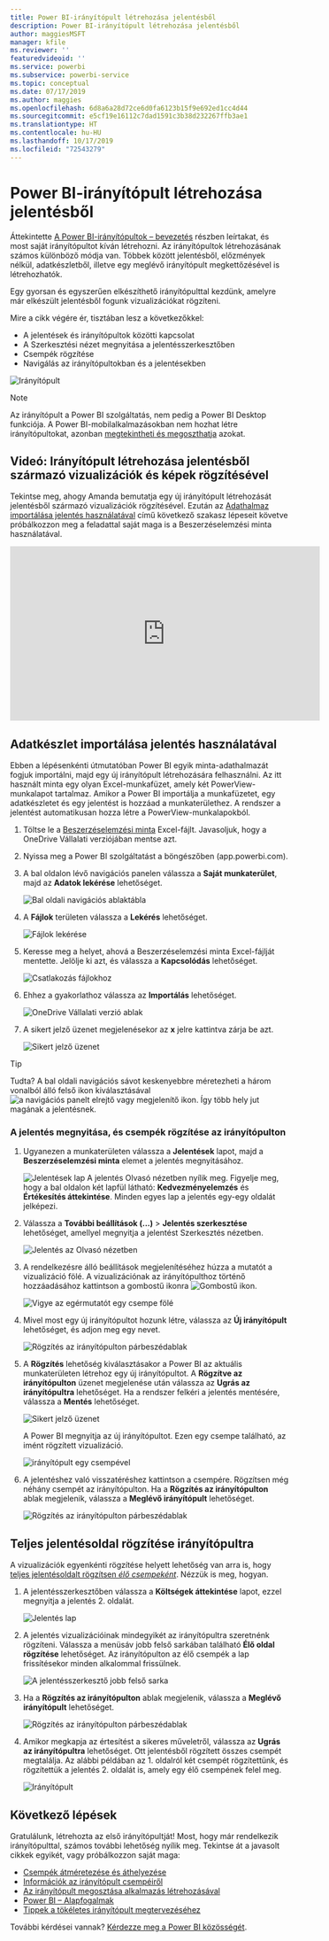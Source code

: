```yaml
---
title: Power BI-irányítópult létrehozása jelentésből
description: Power BI-irányítópult létrehozása jelentésből
author: maggiesMSFT
manager: kfile
ms.reviewer: ''
featuredvideoid: ''
ms.service: powerbi
ms.subservice: powerbi-service
ms.topic: conceptual
ms.date: 07/17/2019
ms.author: maggies
ms.openlocfilehash: 6d8a6a28d72ce6d0fa6123b15f9e692ed1cc4d44
ms.sourcegitcommit: e5cf19e16112c7dad1591c3b38d232267ffb3ae1
ms.translationtype: HT
ms.contentlocale: hu-HU
ms.lasthandoff: 10/17/2019
ms.locfileid: "72543279"
---
```

# <a name="create-a-power-bi-dashboard-from-a-report"></a>Power BI-irányítópult létrehozása jelentésből
Áttekintette [A Power BI-irányítópultok – bevezetés](service-dashboards.md) részben leírtakat, és most saját irányítópultot kíván létrehozni. Az irányítópultok létrehozásának számos különböző módja van. Többek között jelentésből, előzmények nélkül, adatkészletből, illetve egy meglévő irányítópult megkettőzésével is létrehozhatók.  

Egy gyorsan és egyszerűen elkészíthető irányítópulttal kezdünk, amelyre már elkészült jelentésből fogunk vizualizációkat rögzíteni. 

Mire a cikk végére ér, tisztában lesz a következőkkel:
- A jelentések és irányítópultok közötti kapcsolat
- A Szerkesztési nézet megnyitása a jelentésszerkesztőben
- Csempék rögzítése 
- Navigálás az irányítópultokban és a jelentésekben 
 
![Irányítópult](media/service-dashboard-create/power-bi-completed-dashboard-small.png)

> [!NOTE] 
> Az irányítópult a Power BI szolgáltatás, nem pedig a Power BI Desktop funkciója. A Power BI-mobilalkalmazásokban nem hozhat létre irányítópultokat, azonban [megtekintheti és megoszthatja](consumer/mobile/mobile-apps-view-dashboard.md) azokat.
>
> 

## <a name="video-create-a-dashboard-by-pinning-visuals-and-images-from-a-report"></a>Videó: Irányítópult létrehozása jelentésből származó vizualizációk és képek rögzítésével
Tekintse meg, ahogy Amanda bemutatja egy új irányítópult létrehozását jelentésből származó vizualizációk rögzítésével. Ezután az [Adathalmaz importálása jelentés használatával](#import-a-dataset-with-a-report) című következő szakasz lépeseit követve próbálkozzon meg a feladattal saját maga is a Beszerzéselemzési minta használatával.
    

<iframe width="560" height="315" src="https://www.youtube.com/embed/lJKgWnvl6bQ" frameborder="0" allowfullscreen></iframe>

## <a name="import-a-dataset-with-a-report"></a>Adatkészlet importálása jelentés használatával
Ebben a lépésenkénti útmutatóban Power BI egyik minta-adathalmazát fogjuk importálni, majd egy új irányítópult létrehozására felhasználni. Az itt használt minta egy olyan Excel-munkafüzet, amely két PowerView-munkalapot tartalmaz. Amikor a Power BI importálja a munkafüzetet, egy adatkészletet és egy jelentést is hozzáad a munkaterülethez. A rendszer a jelentést automatikusan hozza létre a PowerView-munkalapokból.

1. Töltse le a [Beszerzéselemzési minta](http://go.microsoft.com/fwlink/?LinkId=529784) Excel-fájlt. Javasoljuk, hogy a OneDrive Vállalati verziójában mentse azt.
2. Nyissa meg a Power BI szolgáltatást a böngészőben (app.powerbi.com).
3. A bal oldalon lévő navigációs panelen válassza a **Saját munkaterület**, majd az **Adatok lekérése** lehetőséget.

    ![Bal oldali navigációs ablaktábla](media/service-dashboard-create/power-bi-get-data-new-look.png)
5. A **Fájlok** területen válassza a **Lekérés** lehetőséget.

   ![Fájlok lekérése](media/service-dashboard-create/power-bi-select-files.png)
6. Keresse meg a helyet, ahová a Beszerzéselemzési minta Excel-fájlját mentette. Jelölje ki azt, és válassza a **Kapcsolódás** lehetőséget.

   ![Csatlakozás fájlokhoz](media/service-dashboard-create/power-bi-connectnew.png)
7. Ehhez a gyakorlathoz válassza az **Importálás** lehetőséget.

    ![OneDrive Vállalati verzió ablak](media/service-dashboard-create/power-bi-import.png)
8. A sikert jelző üzenet megjelenésekor az **x** jelre kattintva zárja be azt.

   ![Sikert jelző üzenet](media/service-dashboard-create/power-bi-view-datasetnew.png)

> [!TIP]
> Tudta? A bal oldali navigációs sávot keskenyebbre méretezheti a három vonalból álló felső ikon kiválasztásával ![a navigációs panelt elrejtő vagy megjelenítő ikon](media/service-dashboard-create/power-bi-new-look-hide-nav-pane.png). Így több hely jut magának a jelentésnek.

### <a name="open-the-report-and-pin-tiles-to-your-dashboard"></a>A jelentés megnyitása, és csempék rögzítése az irányítópulton
1. Ugyanezen a munkaterületen válassza a **Jelentések** lapot, majd a **Beszerzéselemzési minta** elemet a jelentés megnyitásához.

    ![Jelentések lap](media/service-dashboard-create/power-bi-reports.png) A jelentés Olvasó nézetben nyílik meg. Figyelje meg, hogy a bal oldalon két lapfül látható: **Kedvezményelemzés** és **Értékesítés áttekintése**. Minden egyes lap a jelentés egy-egy oldalát jelképezi.

2. Válassza a **További beállítások (...)**  > **Jelentés szerkesztése** lehetőséget, amellyel megnyitja a jelentést Szerkesztés nézetben.

    ![Jelentés az Olvasó nézetben](media/service-dashboard-create/power-bi-reading-view.png)
3. A rendelkezésre álló beállítások megjelenítéséhez húzza a mutatót a vizualizáció fölé. A vizualizációnak az irányítópulthoz történő hozzáadásához kattintson a gombostű ikonra ![Gombostű ikon](media/service-dashboard-create/power-bi-pin-icon.png).

    ![Vigye az egérmutatót egy csempe fölé](media/service-dashboard-create/power-bi-hover.png)
4. Mivel most egy új irányítópultot hozunk létre, válassza az **Új irányítópult** lehetőséget, és adjon meg egy nevet.

    ![Rögzítés az irányítópulton párbeszédablak](media/service-dashboard-create/power-bi-pin-tile.png)
5. A **Rögzítés** lehetőség kiválasztásakor a Power BI az aktuális munkaterületen létrehoz egy új irányítópultot. A **Rögzítve az irányítópulton** üzenet megjelenése után válassza az **Ugrás az irányítópultra** lehetőséget. Ha a rendszer felkéri a jelentés mentésére, válassza a **Mentés** lehetőséget.

    ![Sikert jelző üzenet](media/service-dashboard-create/power-bi-pin-success.png)

    A Power BI megnyitja az új irányítópultot. Ezen egy csempe található, az imént rögzített vizualizáció.

   ![irányítópult egy csempével](media/service-dashboard-create/power-bi-pinned.png)
7. A jelentéshez való visszatéréshez kattintson a csempére. Rögzítsen még néhány csempét az irányítópulton. Ha a **Rögzítés az irányítópulton** ablak megjelenik, válassza a **Meglévő irányítópult** lehetőséget.  

   ![Rögzítés az irányítópulton párbeszédablak](media/service-dashboard-create/power-bi-existing-dashboard.png)

## <a name="pin-an-entire-report-page-to-the-dashboard"></a>Teljes jelentésoldal rögzítése irányítópultra
A vizualizációk egyenkénti rögzítése helyett lehetőség van arra is, hogy [teljes jelentésoldalt rögzítsen *élő csempeként*](service-dashboard-pin-live-tile-from-report.md). Nézzük is meg, hogyan.

1. A jelentésszerkesztőben válassza a **Költségek áttekintése** lapot, ezzel megnyitja a jelentés 2. oldalát.

   ![Jelentés lap](media/service-dashboard-create/power-bi-page-tab.png)

2. A jelentés vizualizációinak mindegyikét az irányítópultra szeretnénk rögzíteni. Válassza a menüsáv jobb felső sarkában található **Élő oldal rögzítése** lehetőséget. Az irányítópulton az élő csempék a lap frissítésekor minden alkalommal frissülnek.

   ![A jelentésszerkesztő jobb felső sarka](media/service-dashboard-create/power-bi-pin-live.png)

3. Ha a **Rögzítés az irányítópulton** ablak megjelenik, válassza a **Meglévő irányítópult** lehetőséget.

   ![Rögzítés az irányítópulton párbeszédablak](media/service-dashboard-create/power-bi-pin-live2.png)

4. Amikor megkapja az értesítést a sikeres műveletről, válassza az **Ugrás az irányítópultra** lehetőséget. Ott jelentésből rögzített összes csempét megtalálja. Az alábbi példában az 1. oldalról két csempét rögzítettünk, és rögzítettük a jelentés 2. oldalát is, amely egy élő csempének felel meg.

   ![Irányítópult](media/service-dashboard-create/power-bi-dashboard.png)

## <a name="next-steps"></a>Következő lépések
Gratulálunk, létrehozta az első irányítópultját! Most, hogy már rendelkezik irányítópulttal, számos további lehetőség nyílik meg. Tekintse át a javasolt cikkek egyikét, vagy próbálkozzon saját maga: 

* [Csempék átméretezése és áthelyezése](service-dashboard-edit-tile.md)
* [Információk az irányítópult csempéiről](service-dashboard-tiles.md)
* [Az irányítópult megosztása alkalmazás létrehozásával](service-create-workspaces.md)
* [Power BI – Alapfogalmak](service-basic-concepts.md)
* [Tippek a tökéletes irányítópult megtervezéséhez](service-dashboards-design-tips.md)

További kérdései vannak? [Kérdezze meg a Power BI közösségét](http://community.powerbi.com/).
